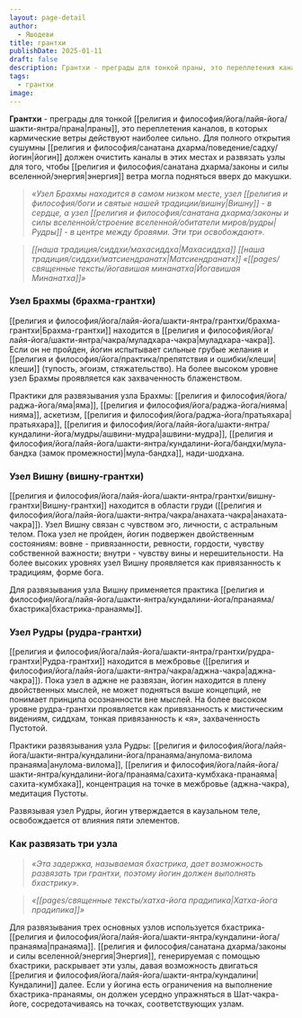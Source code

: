 ```yaml
---
layout: page-detail
author:
  - Яшодеви
title: грантхи
publishDate: 2025-01-11
draft: false
description: Грантхи - преграды для тонкой праны, это переплетения каналов, в которых кармические ветры действуют наиболее сильно. Для полного открытия сушумны йогин должен очистить каналы в этих местах и развязать узлы для того, чтобы энергия ветра могла подняться вверх до макушки.
tags:
  - грантхи
image:
---
```

**Грантхи** - преграды для тонкой [[религия и философия/йога/лайя-йога/шакти-янтра/прана|праны]], это переплетения каналов, в которых кармические ветры действуют наиболее сильно. Для полного открытия сушумны [[религия и философия/санатана дхарма/поведение/садху/йогин|йогин]] должен очистить каналы в этих местах и развязать узлы для того, чтобы [[религия и философия/санатана дхарма/законы и силы вселенной/энергия|энергия]] ветра могла подняться вверх до макушки.

>*«Узел Брахмы находится в самом низком месте, узел [[религия и философия/боги и святые нашей традиции/вишну|Вишну]] - в сердце, а узел [[религия и философия/санатана дхарма/законы и силы вселенной/строение вселенной/обитатели миров/рудры|Рудры]] - в центре между бровями. Эти три освобождают».*
 
>*[[наша традиция/сиддхи/махасиддха|Махасиддха]] [[наша традиция/сиддхи/матсиендранатх|Матсиендранатх]] «[[pages/священные тексты/йогавишая минанатха|Йогавишая Минанатха]]»*

### Узел Брахмы (брахма-грантхи) 
[[религия и философия/йога/лайя-йога/шакти-янтра/грантхи/брахма-грантхи|Брахма-грантхи]] находится в [[религия и философия/йога/лайя-йога/шакти-янтра/чакра/муладхара-чакра|муладхара-чакра]]. Если он не пройден, йогин испытывает сильные грубые желания и [[религия и философия/йога/практика/препятствия и ошибки/клеши|клеши]] (тупость, эгоизм, стяжательство). На более высоком уровне узел Брахмы проявляется как захваченность блаженством. 

Практики для развязывания узла Брахмы: [[религия и философия/йога/раджа-йога/яма|яма]], [[религия и философия/йога/раджа-йога/нияма|нияма]], аскетизм, [[религия и философия/йога/раджа-йога/пратьяхара|пратьяхара]], [[религия и философия/йога/лайя-йога/шакти-янтра/кундалини-йога/мудры/ашвини-мудра|ашвини-мудра]], [[религия и философия/йога/лайя-йога/шакти-янтра/кундалини-йога/бандхи/мула-бандха (замок промежности)|мула-бандха]], нади-шодхана. 

### Узел Вишну (вишну-грантхи) 

[[религия и философия/йога/лайя-йога/шакти-янтра/грантхи/вишну-грантхи|Вишну-грантхи]] находится в области груди ([[религия и философия/йога/лайя-йога/шакти-янтра/чакра/анахата-чакра|анахата-чакра]]). Узел Вишну связан с чувством эго, личности, с астральным телом. Пока узел не пройден, йогин подвержен двойственным состояниям: вовне - привязанности, ревности, гордости, чувству собственной важности; внутри - чувству вины и нерешительности. На более высоких уровнях узел Вишну проявляется как привязанность к традициям, форме бога. 

Для развязывания узла Вишну применяется практика [[религия и философия/йога/лайя-йога/шакти-янтра/кундалини-йога/пранаяма/бхастрика|бхастрика-пранаямы]]. 

### Узел Рудры (рудра-грантхи) 

[[религия и философия/йога/лайя-йога/шакти-янтра/грантхи/рудра-грантхи|Рудра-грантхи]] находится в межбровье ([[религия и философия/йога/лайя-йога/шакти-янтра/чакра/аджна-чакра|аджна-чакра]]). Пока узел в аджне не развязан, йогин находится в плену двойственных мыслей, не может подняться выше концепций, не понимает принципа осознанности вне мыслей. На более высоком уровне рудра-грантхи проявляется как привязанность к мистическим видениям, сиддхам, тонкая привязанность к «я», захваченность Пустотой. 

Практики развязывания узла Рудры: [[религия и философия/йога/лайя-йога/шакти-янтра/кундалини-йога/пранаяма/анулома-вилома пранаяма|анулома-вилома]], [[религия и философия/йога/лайя-йога/шакти-янтра/кундалини-йога/пранаяма/сахита-кумбхака-пранаяма|сахита-кумбхака]], концентрация на точке в межбровье (аджна-чакра), медитация Пустоты. 

Развязывая узел Рудры, йогин утверждается в каузальном теле, освобождается от влияния пяти элементов. 

### Как развязать три узла 

>*«Эта задержка, называемая бхастрика, дает возможность развязать три грантхи, поэтому йогин должен выполнять бхастрику».*

>*«[[pages/священные тексты/хатха-йога прадипика|Хатха-йога прадипика]]»*

Для развязывания трех основных узлов используется бхастрика-[[религия и философия/йога/лайя-йога/шакти-янтра/кундалини-йога/пранаяма|пранаяма]]. [[религия и философия/санатана дхарма/законы и силы вселенной/энергия|Энергия]], генерируемая с помощью бхастрики, раскрывает эти узлы, давая возможность двигаться [[религия и философия/йога/лайя-йога/шакти-янтра/кундалини|Кундалини]] далее. Если у йогина есть ограничения на выполнение бхастрика-пранаямы, он должен усердно упражняться в Шат-чакра-йоге, сосредотачиваясь на точках, соответствующих узлам.